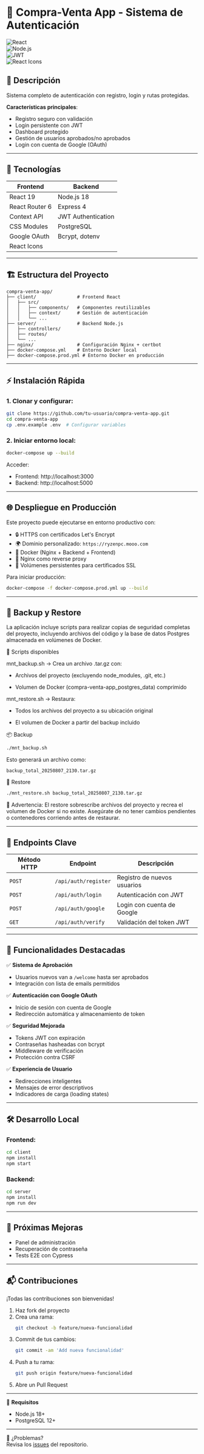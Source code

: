 # 🛒 Compra-Venta App - Sistema de Autenticación  
![React](https://img.shields.io/badge/React-18+-61DAFB?logo=react)  
![Node.js](https://img.shields.io/badge/Node.js-16+-339933?logo=node.js)  
![JWT](https://img.shields.io/badge/JWT-Authentication-000000?logo=json-web-tokens)  
![React Icons](https://react-icons.github.io/react-icons/)

## 📌 Descripción  
Sistema completo de autenticación con registro, login y rutas protegidas.  

**Características principales**:
- Registro seguro con validación  
- Login persistente con JWT  
- Dashboard protegido  
- Gestión de usuarios aprobados/no aprobados  
- Login con cuenta de Google (OAuth)  

---

## 🚀 Tecnologías  

| Frontend               | Backend              |
|------------------------|----------------------|
| React 19               | Node.js 18           |
| React Router 6         | Express 4            |
| Context API            | JWT Authentication   |
| CSS Modules            | PostgreSQL           |
| Google OAuth           | Bcrypt, dotenv       |
| React Icons            |                      |

---

## 🏗️ Estructura del Proyecto  
```
compra-venta-app/
├── client/               # Frontend React
│   ├── src/
│   │   ├── components/   # Componentes reutilizables
│   │   ├── context/      # Gestión de autenticación
│   │   └── ...
├── server/               # Backend Node.js
│   ├── controllers/
│   ├── routes/
│   └── ...
├── nginx/                # Configuración Nginx + certbot
├── docker-compose.yml    # Entorno Docker local
├── docker-compose.prod.yml # Entorno Docker en producción
```

---

## ⚡ Instalación Rápida

### 1. Clonar y configurar:
```bash
git clone https://github.com/tu-usuario/compra-venta-app.git
cd compra-venta-app
cp .env.example .env  # Configurar variables
```

### 2. Iniciar entorno local:
```bash
docker-compose up --build
```

Acceder:

- Frontend: http://localhost:3000  
- Backend: http://localhost:5000  

---

## 🌐 Despliegue en Producción

Este proyecto puede ejecutarse en entorno productivo con:

- 🔒 HTTPS con certificados Let's Encrypt  
- 🌍 Dominio personalizado: `https://ryzenpc.mooo.com`  
- 🐳 Docker (Nginx + Backend + Frontend)  
- 🔁 Nginx como reverse proxy  
- 📁 Volúmenes persistentes para certificados SSL  

Para iniciar producción:  
```bash
docker-compose -f docker-compose.prod.yml up --build
```

---

## 🧰 Backup y Restore
La aplicación incluye scripts para realizar copias de seguridad completas del proyecto, incluyendo archivos del código y la base de datos Postgres almacenada en volúmenes de Docker.

🔄 Scripts disponibles

mnt_backup.sh → Crea un archivo .tar.gz con:

- Archivos del proyecto (excluyendo node_modules, .git, etc.)

- Volumen de Docker (compra-venta-app_postgres_data) comprimido

mnt_restore.sh → Restaura:

- Todos los archivos del proyecto a su ubicación original

- El volumen de Docker a partir del backup incluido


📦 Backup
```bash
./mnt_backup.sh
````
Esto generará un archivo como:

```text
backup_total_20250807_2130.tar.gz
```

🔁 Restore
```bash
./mnt_restore.sh backup_total_20250807_2130.tar.gz
```
🛑 Advertencia: El restore sobrescribe archivos del proyecto y recrea el volumen de Docker si no existe. Asegúrate de no tener cambios pendientes o contenedores corriendo antes de restaurar.

---


## 🔐 Endpoints Clave

| Método HTTP | Endpoint               | Descripción                           |
|-------------|------------------------|---------------------------------------|
| `POST`      | `/api/auth/register`   | Registro de nuevos usuarios           |
| `POST`      | `/api/auth/login`      | Autenticación con JWT                 |
| `POST`      | `/api/auth/google`     | Login con cuenta de Google            |
| `GET`       | `/api/auth/verify`     | Validación del token JWT              |

---

## 🌟 Funcionalidades Destacadas

✅ **Sistema de Aprobación**  
- Usuarios nuevos van a `/welcome` hasta ser aprobados  
- Integración con lista de emails permitidos  

✅ **Autenticación con Google OAuth**  
- Inicio de sesión con cuenta de Google  
- Redirección automática y almacenamiento de token  

✅ **Seguridad Mejorada**  
- Tokens JWT con expiración  
- Contraseñas hasheadas con bcrypt  
- Middleware de verificación  
- Protección contra CSRF  

✅ **Experiencia de Usuario**  
- Redirecciones inteligentes  
- Mensajes de error descriptivos  
- Indicadores de carga (loading states)  

---

## 🛠️ Desarrollo Local  

### Frontend:
```bash
cd client
npm install
npm start
```

### Backend:
```bash
cd server
npm install
npm run dev
```

---

## 📝 Próximas Mejoras

- Panel de administración  
- Recuperación de contraseña  
- Tests E2E con Cypress  

---

## 📬 Contribuciones

¡Todas las contribuciones son bienvenidas!  

1. Haz fork del proyecto  
2. Crea una rama:  
   ```bash
   git checkout -b feature/nueva-funcionalidad
   ```  
3. Commit de tus cambios:  
   ```bash
   git commit -am 'Add nueva funcionalidad'
   ```  
4. Push a tu rama:  
   ```bash
   git push origin feature/nueva-funcionalidad
   ```  
5. Abre un Pull Request  

---

📌 **Requisitos**  
- Node.js 18+  
- PostgreSQL 12+  

---

🔧 ¿Problemas?  
Revisa los [issues](https://github.com/bbvedf/compra-venta-app/issues) del repositorio.
